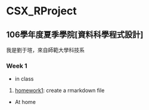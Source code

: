 ﻿# CSX_RProject
## 106學年度夏季學院[資料科學程式設計]

我是劉于瑄，來自師範大學科技系

### Week 1
* in class
1. [homework1](https://yuly830914.github.io/CSX_RProject/week_01/homework1.html): create a rmarkdown file
* At home